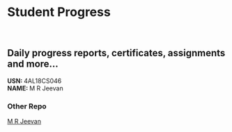 # Student Progress
<br>

## Daily progress reports, certificates, assignments and more...

<b> USN: </b> 4AL18CS046    <br>
<b> NAME: </b>  M R Jeevan


### Other Repo
[M R Jeevan](https://github.com/mrjeevan)
